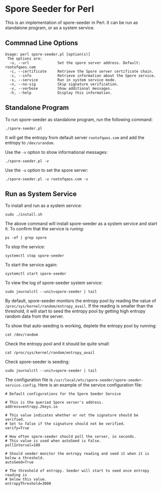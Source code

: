 Spore Seeder for Perl
====

This is an implementation of spore-seeder in Perl. It can be run as standalone program, or as a system service.

Commnad Line Options
----

```
Usage: perl spore-seeder.pl [option(s)]
 The options are:
  -u, --url             Set the spore server address. Default: rootofqaos.com
  -c, --certificate     Retrieve the Spore server certificate chain.
  -i, --info            Retrieve information about the Spore service.
  -s, --service         Run in system service mode.
  -n, --no-sig          Skip signature verification.
  -v, --verbose         Show additional messages.
  -h, --help            Display this information.
```

Standalone Program
----

To run spore-seeder as standalone program, run the following command:

```
./spore-seeder.pl
```

It will get the entropy from default server `rootofqaos.com` and add the entropy to `/dev/urandom`.

Use the `-v` option to show informational messages:

```
./spore-seeder.pl -v
```

Use the `-u` option to set the spore server:

```
./spore-seeder.pl -u rootofqaos.com -v
```

Run as System Service
----

To install and run as a system service:

```
sudo ./install.sh
```

The above command will install spore-seeder as a system service and start it. To confirm that the service is runing:

```
ps -ef | grep spore
```

To stop the service:
```
systemctl stop spore-seeder
```

To start the service again:
```
systemctl start spore-seeder
```

To view the log of spore-seeder system service:
```
sudo journalctl --unit=spore-seeder | tail
```

By default, spore-seeder monitors the entropy pool by reading the value of `/proc/sys/kernel/random/entropy_avail`.
If the reading is smaller than the threshold, it will start to seed the entropy pool by getting high entropy random data from the server.

To show that auto-seeding is working, deplete the entropy pool by running:
```
cat /dev/random
```

Check the entropy pool and it should be quite small:
```
cat /proc/sys/kernel/random/entropy_avail
```

Check spore-seeder is seeding:
```
sudo journalctl --unit=spore-seeder | tail
```

The configuration file is `/usr/local/etc/spore-seeder/spore-seeder-service.config`. Here is an example of the service configuration file:


```
# Default configurations for the Spore Seeder Service

# This is the queried Spore server's address.
address=entropy.2keys.io

# This value indicates whether or not the signature should be verified.
# Set to false if the signature should not be verified.
verify=True

# How often spore-seeder should poll the server, in seconds.
# This value is used when autoSeed is False.
pollInterval=180

# Should seeder monitor the entropy reading and seed it when it is below a threshold.
autoSeed=True

# The threshold of entropy. Seeder will start to seed once entropy reading is
# below this value.
entropyThreshold=3000
```



